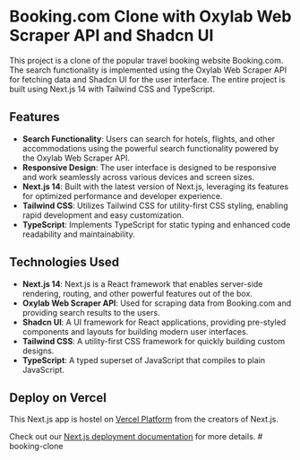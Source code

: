 # Booking.com Clone with Oxylab Web Scraper API and Shadcn UI

This project is a clone of the popular travel booking website Booking.com. The search functionality is implemented using the Oxylab Web Scraper API for fetching data and Shadcn UI for the user interface. The entire project is built using Next.js 14 with Tailwind CSS and TypeScript.

## Features

- **Search Functionality**: Users can search for hotels, flights, and other accommodations using the powerful search functionality powered by the Oxylab Web Scraper API.
- **Responsive Design**: The user interface is designed to be responsive and work seamlessly across various devices and screen sizes.
- **Next.js 14**: Built with the latest version of Next.js, leveraging its features for optimized performance and developer experience.
- **Tailwind CSS**: Utilizes Tailwind CSS for utility-first CSS styling, enabling rapid development and easy customization.
- **TypeScript**: Implements TypeScript for static typing and enhanced code readability and maintainability.

## Technologies Used

- **Next.js 14**: Next.js is a React framework that enables server-side rendering, routing, and other powerful features out of the box.
- **Oxylab Web Scraper API**: Used for scraping data from Booking.com and providing search results to the users.
- **Shadcn UI**: A UI framework for React applications, providing pre-styled components and layouts for building modern user interfaces.
- **Tailwind CSS**: A utility-first CSS framework for quickly building custom designs.
- **TypeScript**: A typed superset of JavaScript that compiles to plain JavaScript.

## Deploy on Vercel

This Next.js app is hostel on [Vercel Platform](https://vercel.com/new?utm_medium=default-template&filter=next.js&utm_source=create-next-app&utm_campaign=create-next-app-readme) from the creators of Next.js.

Check out our [Next.js deployment documentation](https://nextjs.org/docs/deployment) for more details.
#   b o o k i n g - c l o n e 
 
 
